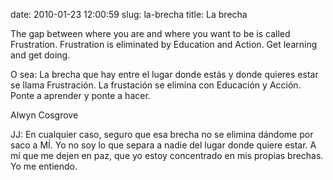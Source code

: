 date: 2010-01-23 12:00:59
slug: la-brecha
title: La brecha

The gap between where you are and where you want to be is called Frustration. Frustration is eliminated by Education and Action. Get learning and get doing.

O sea: La brecha que hay entre el lugar donde estás y donde quieres estar se llama Frustración. La frustación se elimina con Educación y Acción. Ponte a aprender y ponte a hacer.

Alwyn Cosgrove

JJ: En cualquier caso, seguro que esa brecha no se elimina dándome por saco a MÍ. Yo no soy lo que separa a nadie del lugar donde quiere estar. A mí que me dejen en paz, que yo estoy concentrado en mis propias brechas. Yo me entiendo.

